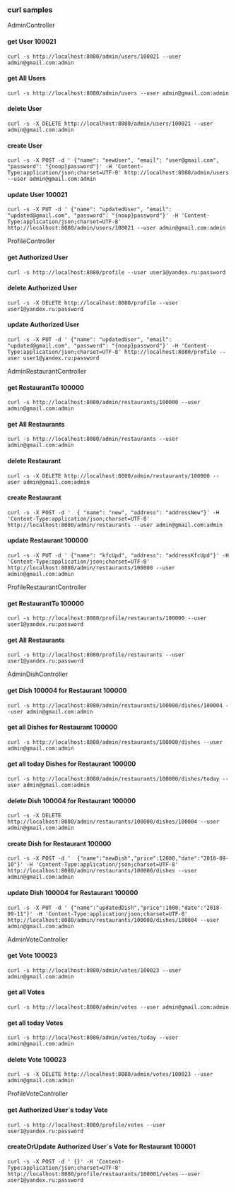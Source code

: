 ### curl samples

AdminController
#### get User 100021
`curl -s http://localhost:8080/admin/users/100021 --user admin@gmail.com:admin`

#### get All Users
`curl -s http://localhost:8080/admin/users --user admin@gmail.com:admin`

#### delete User
`curl -s -X DELETE http://localhost:8080/admin/users/100021 --user admin@gmail.com:admin`

#### create User
`curl -s -X POST -d ' {"name": "newUser", "email": "user@gmail.com", "password": "{noop}password"}' -H 'Content-Type:application/json;charset=UTF-8' http://localhost:8080/admin/users --user admin@gmail.com:admin`

#### update User 100021
`curl -s -X PUT -d ' {"name": "updatedUser", "email": "updated@gmail.com", "password": "{noop}password"}' -H 'Content-Type:application/json;charset=UTF-8' http://localhost:8080/admin/users/100021 --user admin@gmail.com:admin`

ProfileController
#### get Authorized User
`curl -s http://localhost:8080/profile --user user1@yandex.ru:password`

#### delete Authorized User
`curl -s -X DELETE http://localhost:8080/profile --user user1@yandex.ru:password`

#### update Authorized User
`curl -s -X PUT -d ' {"name": "updatedUser", "email": "updated@gmail.com", "password": "{noop}password"}' -H 'Content-Type:application/json;charset=UTF-8' http://localhost:8080/profile --user user1@yandex.ru:password`

AdminRestaurantController
#### get RestaurantTo 100000
`curl -s http://localhost:8080/admin/restaurants/100000 --user admin@gmail.com:admin`

#### get All Restaurants
`curl -s http://localhost:8080/admin/restaurants --user admin@gmail.com:admin`

#### delete Restaurant
`curl -s -X DELETE http://localhost:8080/admin/restaurants/100000 --user admin@gmail.com:admin`

#### create Restaurant
`curl -s -X POST -d '  { "name": "new", "address": "addressNew"}' -H 'Content-Type:application/json;charset=UTF-8' http://localhost:8080/admin/restaurants --user admin@gmail.com:admin`

#### update Restaurant 100000
`curl -s -X PUT -d ' {"name": "kfcUpd", "address": "addressKfcUpd"}' -H 'Content-Type:application/json;charset=UTF-8' http://localhost:8080/admin/restaurants/100000 --user admin@gmail.com:admin`

ProfileRestaurantController
#### get RestaurantTo 100000
`curl -s http://localhost:8080/profile/restaurants/100000 --user user1@yandex.ru:password`

#### get All Restaurants
`curl -s http://localhost:8080/profile/restaurants --user user1@yandex.ru:password`

AdminDishController
#### get Dish 100004 for Restaurant 100000
`curl -s http://localhost:8080/admin/restaurants/100000/dishes/100004 --user admin@gmail.com:admin`

#### get all Dishes for Restaurant 100000
`curl -s http://localhost:8080/admin/restaurants/100000/dishes --user admin@gmail.com:admin`

#### get all today Dishes for Restaurant 100000
`curl -s http://localhost:8080/admin/restaurants/100000/dishes/today --user admin@gmail.com:admin`

#### delete Dish 100004 for Restaurant 100000
`curl -s -X DELETE http://localhost:8080/admin/restaurants/100000/dishes/100004 --user admin@gmail.com:admin`

#### create Dish for Restaurant 100000
`curl -s -X POST -d '  {"name":"newDish","price":12000,"date":"2018-09-10"}' -H 'Content-Type:application/json;charset=UTF-8' http://localhost:8080/admin/restaurants/100000/dishes --user admin@gmail.com:admin`

#### update Dish 100004 for Restaurant 100000
`curl -s -X PUT -d ' {"name":"updatedDish","price":1000,"date":"2018-09-11"}' -H 'Content-Type:application/json;charset=UTF-8' http://localhost:8080/admin/restaurants/100000/dishes/100004 --user admin@gmail.com:admin`

AdminVoteController
#### get Vote 100023
`curl -s http://localhost:8080/admin/votes/100023 --user admin@gmail.com:admin`

#### get all Votes
`curl -s http://localhost:8080/admin/votes --user admin@gmail.com:admin`

#### get all today Votes
`curl -s http://localhost:8080/admin/votes/today --user admin@gmail.com:admin`

#### delete Vote 100023
`curl -s -X DELETE http://localhost:8080/admin/votes/100023 --user admin@gmail.com:admin`

ProfileVoteController
#### get Authorized User`s today Vote
`curl -s http://localhost:8080/profile/votes --user user1@yandex.ru:password`

#### createOrUpdate Authorized User`s Vote for Restaurant 100001
`curl -s -X POST -d ' {}' -H 'Content-Type:application/json;charset=UTF-8' http://localhost:8080/profile/restaurants/100001/votes --user user1@yandex.ru:password`
